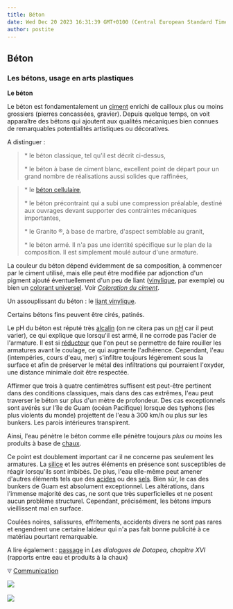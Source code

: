 ```yaml
---
title: Béton
date: Wed Dec 20 2023 16:31:39 GMT+0100 (Central European Standard Time)
author: postite
---
```


## Béton
### Les bétons, usage en arts plastiques
 **Le béton**

Le béton est fondamentalement un [ciment](ciment.html) enrichi de cailloux plus ou moins grossiers (pierres concassées, gravier). Depuis quelque temps, on voit apparaître des bétons qui ajoutent aux qualités mécaniques bien connues de remarquables potentialités artistiques ou décoratives.

A distinguer :

> \* le béton classique, tel qu'il est décrit ci-dessus,
> 
> \* le béton à base de ciment blanc, excellent point de départ pour un grand nombre de réalisations aussi solides que raffinées,

> \* le [béton cellulaire](betoncellulaire.html),
> 
> \* le béton précontraint qui a subi une compression préalable, destiné aux ouvrages devant supporter des contraintes mécaniques importantes,
> 
> \* le Granito ®, à base de marbre, d'aspect semblable au granit,
> 
> \* le béton armé. Il n'a pas une identité spécifique sur le plan de la composition. Il est simplement moulé autour d'une armature.

La couleur du béton dépend évidemment de sa composition, à commencer par le ciment utilisé, mais elle peut être modifiée par adjonction d'un pigment ajouté éventuellement d'un peu de liant ([vinylique](vinyle.html), par exemple) ou bien un [colorant universel](colorantsuniversels.html). Voir _[Coloration du ciment](ciment.html#coloration)_.

Un assouplissant du béton : le [liant vinylique](vinyle.html).

Certains bétons fins peuvent être cirés, patinés.

Le pH du béton est réputé très [alcalin](alcalin.html) (on ne citera pas un [pH](ph.html) car il peut varier), ce qui explique que lorsqu'il est armé, il ne corrode pas l'acier de l'armature. Il est si [réducteur](reductionreducteur.html) que l'on peut se permettre de faire rouiller les armatures avant le coulage, ce qui augmente l'adhérence. Cependant, l'eau (intempéries, cours d'eau, mer) s'infiltre toujours légèrement sous la surface et afin de préserver le métal des infiltrations qui pourraient l'oxyder, une distance minimale doit être respectée.

Affirmer que trois à quatre centimètres suffisent est peut-être pertinent dans des conditions classiques, mais dans des cas extrêmes, l'eau peut traverser le béton sur plus d'un mètre de profondeur. Des cas exceptionnels sont avérés sur l'île de Guam (océan Pacifique) lorsque des typhons (les plus violents du monde) projettent de l'eau à 300 km/h ou plus sur les bunkers. Les parois intérieures transpirent.

Ainsi, l'eau pénètre le béton comme elle pénètre toujours _plus ou moins_ les produits à base de [chaux](chaux.html).

Ce point est doublement important car il ne concerne pas seulement les armatures. La [silice](silice.html) et les autres éléments en présence sont susceptibles de réagir lorsqu'ils sont imbibés. De plus, l'eau elle-même peut amener d'autres éléments tels que des [acides](acides.html) ou des [sels](formationdesels.html). Bien sûr, le cas des bunkers de Guam est absolument exceptionnel. Les altérations, dans l'immense majorité des cas, ne sont que très superficielles et ne posent aucun problème structurel. Cependant, précisément, les bétons impurs vieillissent mal en surface.

Coulées noires, salissures, effritements, accidents divers ne sont pas rares et engendrent une certaine laideur qui n'a pas fait bonne publicité à ce matériau pourtant remarquable.

A lire également : [passage](chap16interieurexterieurchaux.html#dansleau) in _Les dialogues de Dotapea, chapitre XVI_ (rapports entre eau et produits à la chaux)



![](images/flechebas.gif) [Communication](http://www.artrealite.com/annonceurs.htm) 

[![](https://cbonvin.fr/sites/regie.artrealite.com/visuels/campagne1.png)](index-2.html#20131014)

![](https://cbonvin.fr/sites/regie.artrealite.com/visuels/campagne2.png)